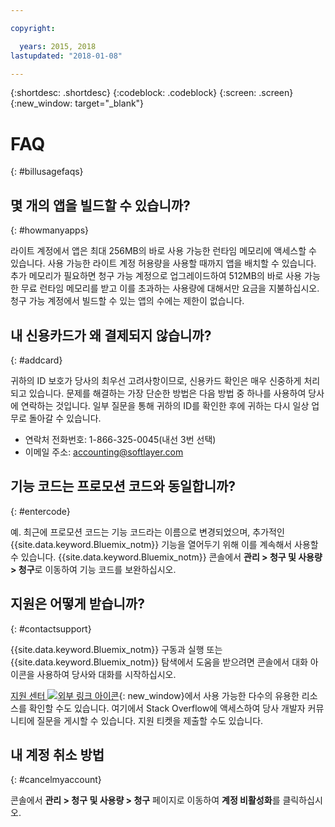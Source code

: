 ```yaml
---

copyright:

  years: 2015, 2018
lastupdated: "2018-01-08"

---
```


{:shortdesc: .shortdesc}
{:codeblock: .codeblock}
{:screen: .screen}
{:new_window: target="_blank"}

# FAQ
{: #billusagefaqs} 

## 몇 개의 앱을 빌드할 수 있습니까?
{: #howmanyapps}

라이트 계정에서 앱은 최대 256MB의 바로 사용 가능한 런타임 메모리에 액세스할 수 있습니다. 사용 가능한 라이트 계정 허용량을 사용할 때까지 앱을 배치할 수 있습니다. 추가 메모리가 필요하면 청구 가능 계정으로 업그레이드하여 512MB의 바로 사용 가능한 무료 런타임 메모리를 받고 이를 초과하는 사용량에 대해서만 요금을 지불하십시오. 청구 가능 계정에서 빌드할 수 있는 앱의 수에는 제한이 없습니다.

## 내 신용카드가 왜 결제되지 않습니까?
{: #addcard}

귀하의 ID 보호가 당사의 최우선 고려사항이므로, 신용카드 확인은 매우 신중하게 처리되고 있습니다. 문제를 해결하는 가장 단순한 방법은 다음 방법 중 하나를 사용하여 당사에 연락하는 것입니다. 일부 질문을 통해 귀하의 ID를 확인한 후에 귀하는 다시 일상 업무로 돌아갈 수 있습니다. 

   * 연락처 전화번호: 1-866-325-0045(내선 3번 선택)
   * 이메일 주소: [accounting@softlayer.com](accounting@softlayer.com) 

## 기능 코드는 프로모션 코드와 동일합니까? 
{: #entercode}

예. 최근에 프로모션 코드는 기능 코드라는 이름으로 변경되었으며, 추가적인 {{site.data.keyword.Bluemix_notm}} 기능을 열어두기 위해 이를 계속해서 사용할 수 있습니다. {{site.data.keyword.Bluemix_notm}} 콘솔에서 **관리 > 청구 및 사용량 > 청구**로 이동하여 기능 코드를 보완하십시오. 

## 지원은 어떻게 받습니까?
{: #contactsupport}

{{site.data.keyword.Bluemix_notm}} 구동과 실행 또는 {{site.data.keyword.Bluemix_notm}} 탐색에서 도움을 받으려면 콘솔에서 대화 아이콘을 사용하여 당사와 대화를 시작하십시오. 

[지원 센터 ![외부 링크 아이콘](../icons/launch-glyph.svg)](https://console.bluemix.net/unifiedsupport/supportcenter){: new_window}에서 사용 가능한 다수의 유용한 리소스를 확인할 수도 있습니다. 여기에서 Stack Overflow에 액세스하여 당사 개발자 커뮤니티에 질문을 게시할 수 있습니다. 지원 티켓을 제출할 수도 있습니다.  

## 내 계정 취소 방법
{: #cancelmyaccount}

콘솔에서 **관리 > 청구 및 사용량 > 청구** 페이지로 이동하여 **계정 비활성화**를 클릭하십시오.



